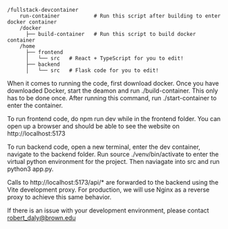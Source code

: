     /fullstack-devcontainer
        run-container           # Run this script after building to enter docker container
        /docker
          ├── build-container   # Run this script to build docker container
        /home
          ├── frontend
          │   └── src   # React + TypeScript for you to edit!
          ├── backend
          │   └── src   # Flask code for you to edit!


When it comes to running the code, first download docker. Once you have downloaded
Docker, start the deamon and run ./build-container. This only has to be done once.
After running this command, run ./start-container to enter the container. 

To run frontend code, do npm run dev while in the frontend folder. You can open up
a browser and should be able to see the website on http://localhost:5173

To run backend code, open a new terminal, enter the dev container, navigate to the
backend folder. Run source ./venv/bin/activate to enter the virtual python environment
for the project. Then naviagate into src and run python3 app.py. 

Calls to http://localhost:5173/api/* are forwarded to the backend using the Vite 
development proxy. For production, we will use Nginx as a reverse proxy to achieve
this same behavior. 

If there is an issue with your development environment, please contact
robert_daly@brown.edu
